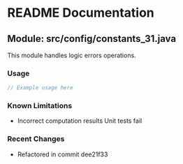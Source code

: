 # README Documentation

## Module: src/config/constants_31.java

This module handles logic errors operations.

### Usage

```java
// Example usage here
```

### Known Limitations

- Incorrect computation results Unit tests fail

### Recent Changes

- Refactored in commit dee21f33
